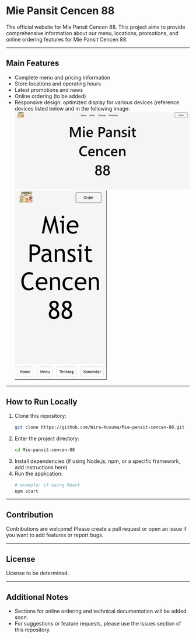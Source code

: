 # Mie Pansit Cencen 88

The official website for Mie Pansit Cencen 88. This project aims to provide comprehensive information about our menu, locations, promotions, and online ordering features for Mie Pansit Cencen 88.

---

## Main Features

- Complete menu and pricing information
- Store locations and operating hours
- Latest promotions and news
- Online ordering (to be added)
- Responsive design: optimized display for various devices (reference devices listed below and in the following image: 
![alt text](image-1.png)
![alt text](image.png)

---

## How to Run Locally

1. Clone this repository:
    ```bash
    git clone https://github.com/Wira-Kusuma/Mie-pansit-cencen-88.git
    ```
2. Enter the project directory:
    ```bash
    cd Mie-pansit-cencen-88
    ```
3. Install dependencies (if using Node.js, npm, or a specific framework, add instructions here)
4. Run the application:
    ```bash
    # example: if using React
    npm start
    ```

---

## Contribution

Contributions are welcome! Please create a pull request or open an issue if you want to add features or report bugs.

---

## License

License to be determined.

---

## Additional Notes

- Sections for online ordering and technical documentation will be added soon.
- For suggestions or feature requests, please use the Issues section of this repository.
